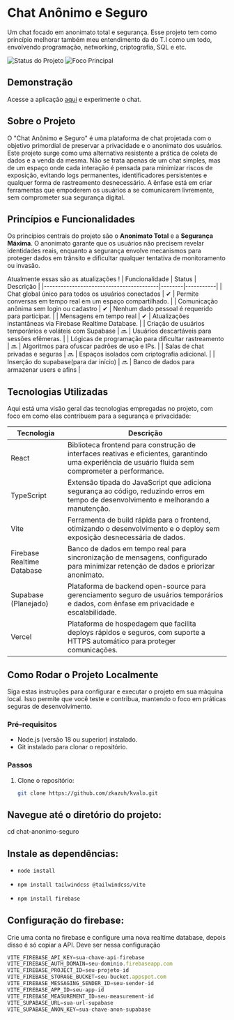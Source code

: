 # Chat Anônimo e Seguro

Um chat focado em anonimato total e segurança.
Esse projeto tem como princípio melhorar também meu entendimento da do T.I como um todo, envolvendo programação, networking, criptografia, SQL e etc.

![Status do Projeto](https://img.shields.io/badge/Status-Em%20Desenvolvimento-yellow?style=flat-square)
![Foco Principal](https://img.shields.io/badge/Foco-Privacidade-blue?style=flat-square)

## Demonstração

Acesse a aplicação [aqui](https://bostil.zkazuh.com.br/) e experimente o chat.

## Sobre o Projeto

O "Chat Anônimo e Seguro" é uma plataforma de chat projetada com o objetivo primordial de preservar a privacidade e o anonimato dos usuários. Este projeto surge como uma alternativa resistente a prática de coleta de dados e a venda da mesma. Não se trata apenas de um chat simples, mas de um espaço onde cada interação é pensada para minimizar riscos de exposição, evitando logs permanentes, identificadores persistentes e qualquer forma de rastreamento desnecessário. A ênfase está em criar ferramentas que empoderem os usuários a se comunicarem livremente, sem comprometer sua segurança digital.

## Princípios e Funcionalidades

Os princípios centrais do projeto são o **Anonimato Total** e a **Segurança Máxima**. O anonimato garante que os usuários não precisem revelar identidades reais, enquanto a segurança envolve mecanismos para proteger dados em trânsito e dificultar qualquer tentativa de monitoramento ou invasão.

Atualmente essas são as atualizações !
| Funcionalidade                          | Status | Descrição |
|-----------------------------------------|--------|-----------|
| Chat global único para todos os usuários conectados | ✔     | Permite conversas em tempo real em um espaço compartilhado. |
| Comunicação anônima sem login ou cadastro | ✔     | Nenhum dado pessoal é requerido para participar. |
| Mensagens em tempo real                 | ✔     | Atualizações instantâneas via Firebase Realtime Database. |
| Criação de usuários temporários e voláteis com Supabase | 🔜    | Usuários descartáveis para sessões efêmeras. |
| Lógicas de programação para dificultar rastreamento | 🔜    | Algoritmos para ofuscar padrões de uso e IPs. |
| Salas de chat privadas e seguras        | 🔜    | Espaços isolados com criptografia adicional. |
| Inserção do supabase(para dar início)        | 🔜    | Banco de dados para armazenar users e afins |

## Tecnologias Utilizadas

Aqui está uma visão geral das tecnologias empregadas no projeto, com foco em como elas contribuem para a segurança e privacidade:

| Tecnologia       | Descrição |
|------------------|-----------|
| React           | Biblioteca frontend para construção de interfaces reativas e eficientes, garantindo uma experiência de usuário fluida sem comprometer a performance. |
| TypeScript      | Extensão tipada do JavaScript que adiciona segurança ao código, reduzindo erros em tempo de desenvolvimento e melhorando a manutenção. |
| Vite            | Ferramenta de build rápida para o frontend, otimizando o desenvolvimento e o deploy sem exposição desnecessária de dados. |
| Firebase Realtime Database | Banco de dados em tempo real para sincronização de mensagens, configurado para minimizar retenção de dados e priorizar anonimato. |
| Supabase (Planejado) | Plataforma de backend open-source para gerenciamento seguro de usuários temporários e dados, com ênfase em privacidade e escalabilidade. |
| Vercel          | Plataforma de hospedagem que facilita deploys rápidos e seguros, com suporte a HTTPS automático para proteger comunicações. |

## Como Rodar o Projeto Localmente

Siga estas instruções para configurar e executar o projeto em sua máquina local. Isso permite que você teste e contribua, mantendo o foco em práticas seguras de desenvolvimento.

### Pré-requisitos
- Node.js (versão 18 ou superior) instalado.
- Git instalado para clonar o repositório.

### Passos
1. Clone o repositório:
   ```bash
   git clone https://github.com/zkazuh/kvalo.git

## Navegue até o diretório do projeto:
cd chat-anonimo-seguro

## Instale as dependências:
- ```bash
  node install
- ```bash
  npm install tailwindcss @tailwindcss/vite
- ```bash
  npm install firebase

## Configuração do firebase:
Crie uma conta no firebase e configure uma nova realtime database, depois disso é só copiar a API.
Deve ser nessa configuração

```js
VITE_FIREBASE_API_KEY=sua-chave-api-firebase
VITE_FIREBASE_AUTH_DOMAIN=seu-dominio.firebaseapp.com
VITE_FIREBASE_PROJECT_ID=seu-projeto-id
VITE_FIREBASE_STORAGE_BUCKET=seu-bucket.appspot.com
VITE_FIREBASE_MESSAGING_SENDER_ID=seu-sender-id
VITE_FIREBASE_APP_ID=seu-app-id
VITE_FIREBASE_MEASUREMENT_ID=seu-measurement-id
VITE_SUPABASE_URL=sua-url-supabase
VITE_SUPABASE_ANON_KEY=sua-chave-anon-supabase
```
